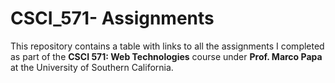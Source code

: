 # CSCI_571- Assignments

This repository contains a table with links to all the assignments I completed as part of the **CSCI 571: Web Technologies** course under **Prof. Marco Papa** at the University of Southern California. 
